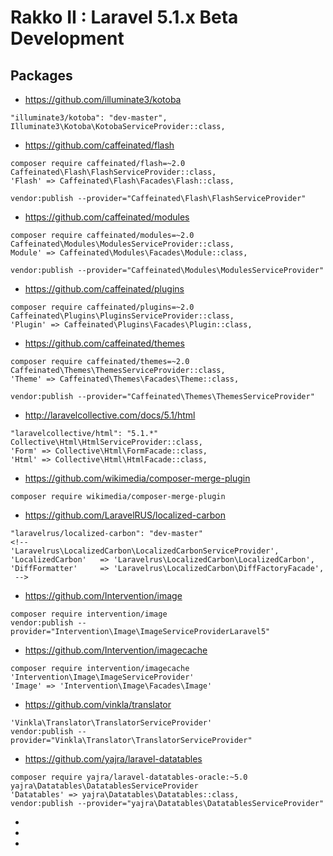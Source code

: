 # Rakko II : Laravel 5.1.x Beta Development

## Packages

* https://github.com/illuminate3/kotoba
```
"illuminate3/kotoba": "dev-master",
Illuminate3\Kotoba\KotobaServiceProvider::class,
```

* https://github.com/caffeinated/flash
```
composer require caffeinated/flash=~2.0
Caffeinated\Flash\FlashServiceProvider::class,
'Flash' => Caffeinated\Flash\Facades\Flash::class,
```

```
vendor:publish --provider="Caffeinated\Flash\FlashServiceProvider"
```

* https://github.com/caffeinated/modules
```
composer require caffeinated/modules=~2.0
Caffeinated\Modules\ModulesServiceProvider::class,
Module' => Caffeinated\Modules\Facades\Module::class,
```

```
vendor:publish --provider="Caffeinated\Modules\ModulesServiceProvider"
```

* https://github.com/caffeinated/plugins
```
composer require caffeinated/plugins=~2.0
Caffeinated\Plugins\PluginsServiceProvider::class,
'Plugin' => Caffeinated\Plugins\Facades\Plugin::class,
```

* https://github.com/caffeinated/themes
```
composer require caffeinated/themes=~2.0
Caffeinated\Themes\ThemesServiceProvider::class,
'Theme' => Caffeinated\Themes\Facades\Theme::class,
```

```
vendor:publish --provider="Caffeinated\Themes\ThemesServiceProvider"
```

<!--
* https://github.com/caffeinated/presenter
```
composer require caffeinated/presenters=~2.0
```
 -->

* http://laravelcollective.com/docs/5.1/html
```
"laravelcollective/html": "5.1.*"
Collective\Html\HtmlServiceProvider::class,
'Form' => Collective\Html\FormFacade::class,
'Html' => Collective\Html\HtmlFacade::class,
```

* https://github.com/wikimedia/composer-merge-plugin
```
composer require wikimedia/composer-merge-plugin
```

* https://github.com/LaravelRUS/localized-carbon
```
"laravelrus/localized-carbon": "dev-master"
<!--
'Laravelrus\LocalizedCarbon\LocalizedCarbonServiceProvider',
'LocalizedCarbon'   => 'Laravelrus\LocalizedCarbon\LocalizedCarbon',
'DiffFormatter'     => 'Laravelrus\LocalizedCarbon\DiffFactoryFacade',
 -->
```

* https://github.com/Intervention/image
```
composer require intervention/image
vendor:publish --provider="Intervention\Image\ImageServiceProviderLaravel5"
```

* https://github.com/Intervention/imagecache
```
composer require intervention/imagecache
'Intervention\Image\ImageServiceProvider'
'Image' => 'Intervention\Image\Facades\Image'
```

* https://github.com/vinkla/translator
```
'Vinkla\Translator\TranslatorServiceProvider'
vendor:publish --provider="Vinkla\Translator\TranslatorServiceProvider"
```


* https://github.com/yajra/laravel-datatables
```
composer require yajra/laravel-datatables-oracle:~5.0
yajra\Datatables\DatatablesServiceProvider
'Datatables' => yajra\Datatables\Datatables::class,
vendor:publish --provider="yajra\Datatables\DatatablesServiceProvider"
```

*

*

*
